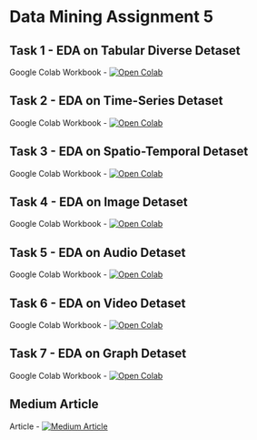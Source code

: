 # Data Mining Assignment 5

## Task 1 - EDA on Tabular Diverse Detaset

Google Colab Workbook -
[![Open Colab](https://colab.research.google.com/assets/colab-badge.svg)](https://colab.research.google.com/drive/11CtlxBQQDND_0NmWR61VjiyHtNIcKCpD?usp=sharing)


## Task 2 - EDA on Time-Series Detaset

Google Colab Workbook - 
[![Open Colab](https://colab.research.google.com/assets/colab-badge.svg)](https://colab.research.google.com/drive/1ESx7yXiJT0MMe7xdStJdIQ1FfE7v9vAq?usp=sharing)

## Task 3 - EDA on Spatio-Temporal Detaset

Google Colab Workbook - 
[![Open Colab](https://colab.research.google.com/assets/colab-badge.svg)](https://colab.research.google.com/drive/1f9FSNDQ59AHwajq9MXPI5W2oLfXioNkf?usp=sharing)


## Task 4 - EDA on Image Detaset

Google Colab Workbook - 
[![Open Colab](https://colab.research.google.com/assets/colab-badge.svg)](https://colab.research.google.com/drive/1ZpODhtAJdaGrxoCUx2e8xz6f6WZ4BX15?usp=sharing)

## Task 5 - EDA on Audio Detaset

Google Colab Workbook -
[![Open Colab](https://colab.research.google.com/assets/colab-badge.svg)](https://colab.research.google.com/drive/1hEekw-38czIQb2ZCtEYgBzx9Rgfn3hD7?usp=sharing)

## Task 6 - EDA on Video Detaset

Google Colab Workbook -
[![Open Colab](https://colab.research.google.com/assets/colab-badge.svg)](https://colab.research.google.com/drive/1JQE8HZ2-E-Eu_hjhqcePVINCUa_KmoMp?usp=sharing)

## Task 7 - EDA on Graph Detaset

Google Colab Workbook -
[![Open Colab](https://colab.research.google.com/assets/colab-badge.svg)](https://colab.research.google.com/drive/1Bc8BEgcP-5cbmDyxW3I1X2Sxyrpzc3rw?usp=sharing)


## Medium Article

Article - 
<a target="_blank" href="https://medium.com/@sagu031099/data-preparation-and-processing-48dbcfc15b8a"><img src="https://img.shields.io/badge/Medium-12100E?style=for-the-badge&logo=medium&logoColor=white" alt="Medium Article">
